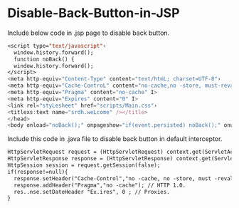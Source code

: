 # Disable-Back-Button-in-JSP

Include below code in .jsp page to disable back button.

```jsp
<script type="text/javascript"›
  window.history.forward();
  function noBack() {
  window.history.forward();
</script>
<meta http-equiv="Content-Type" content="text/htmL; charset=UTF-8"›
<meta http-equiv="Cache-ControL" content="no-cache,no -store, must-revaLidate" I>
<meta http-equiv="Pragma" content="no-cache" I>
<meta http-equiv="Expires" content="0" I>
<link rel="styLesheet" href="scripts/Main.css"›
<titlexs:text name="srdh.weLcome" /></title>
</head>
<body onload="noBack();" onpageshow="if(event.persisted) noBack();" onunload=">
```
 
Include this code in .java file to disable back button in default interceptor.

```jsp
HttpServletRequest request = (HttpServletRequest) context.get(ServletActionContext.HTTP REQUEST);
HttpServletResponse response = (HttpServletResponse) context.get(ServletActionContext.HTTP RESPONSE);
HttpSession session = request.getSession(false);
if(response!=null){
  response.setHeader("Cache-Control","no -cache, no -store, must -revalidate"); // HTTP 1.1.
  response.addHeader("Pragma","no -cache"); // HTTP 1.0.
  res..nse.setDateHeader "Ex.ires", 0 ; // Proxies.
}
```

